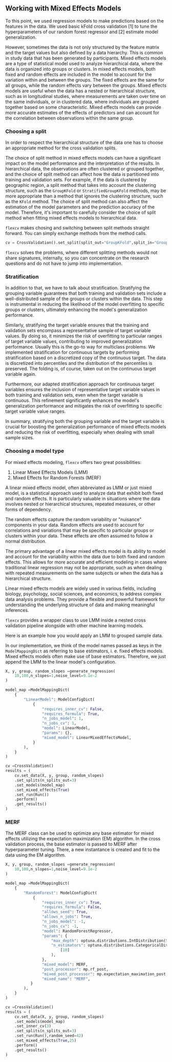 ## Working with Mixed Effects Models

To this point, we used regression models to make predictions based on the features in the data. We used basic kFold cross validation [1] to tune the hyperparameters of our random forest regressor and [2] estimate model generalization.

However, sometimes the data is not only structured by the feature matrix and the target values but also defined by a data hierarchy. This is common in study data that has been generated by participants. Mixed effects models are a type of statistical model used to analyze hierarchical data, where the data is organized into groups or clusters. In mixed effects models, both fixed and random effects are included in the model to account for the variation within and between the groups. The fixed effects are the same for all groups, while the random effects vary between the groups. Mixed effects models are useful when the data has a nested or hierarchical structure, such as in longitudinal studies, where measurements are taken over time on the same individuals, or in clustered data, where individuals are grouped together based on some characteristic. Mixed effects models can provide more accurate estimates of the effects of predictors and can account for the correlation between observations within the same group.

### Choosing a split

In order to respect the hierarchical structure of the data one has to choose an appropriate method for the cross validation splits.

The choice of split method in mixed effects models can have a significant impact on the model performance and the interpretation of the results. In hierarchical data, the observations are often clustered or grouped together, and the choice of split method can affect how the data is partitioned into training and validation sets. For example, if the data is clustered by geographic region, a split method that takes into account the clustering structure, such as the `GroupKFold` or `StratifiedGroupKFold` methods, may be more appropriate than a method that ignores the clustering structure, such as the `KFold` method. The choice of split method can also affect the estimation of the model parameters and the prediction accuracy of the model. Therefore, it's important to carefully consider the choice of split method when fitting mixed effects models to hierarchical data.

`flexcv` makes chosing and switching between split methods straight forward. You can simply exchange methods from the method calls.

```python
cv = CrossValidation().set_split(split_out="GroupKFold",split_in="GroupKFold")
```

`flexcv` solves the problems, where different splitting methods would not share signatures, internally, so you can concentrate on the research questions and do not have to jump into implementation.

### Stratification

In addition to that, we have to talk about stratification. Stratifying the grouping variable guarantees that both training and validation sets include a well-distributed sample of the groups or clusters within the data. This step is instrumental in reducing the likelihood of the model overfitting to specific groups or clusters, ultimately enhancing the model's generalization performance.

Similarly, stratifying the target variable ensures that the training and validation sets encompass a representative sample of target variable values. By doing so, it minimizes the risk of overfitting to particular ranges of target variable values, contributing to improved generalization performance. Usually this is the go-to way for multiclass problems. We implemented stratification for continuous targets by performing stratification based on a discretized copy of the continuous target. The data is discretized into percentiles and the distribution of the percentiles is preserved. The folding is, of course, taken out on the continuous target variable again.

Furthermore, our adapted stratification approach for continuous target variables ensures the inclusion of representative target variable values in both training and validation sets, even when the target variable is continuous. This refinement significantly enhances the model's generalization performance and mitigates the risk of overfitting to specific target variable value ranges.

In summary, stratifying both the grouping variable and the target variable is crucial for boosting the generalization performance of mixed effects models and reducing the risk of overfitting, especially when dealing with small sample sizes.

### Choosing a model type

For mixed effects modeling, `flexcv` offers two great possibilities:

1. Linear Mixed Effects Models (LMM)
2. Mixed Effects for Random Forests (MERF)

A linear mixed effects model, often abbreviated as LMM or just mixed model, is a statistical approach used to analyze data that exhibit both fixed and random effects. It is particularly valuable in situations where the data involves nested or hierarchical structures, repeated measures, or other forms of dependency.

The random effects capture the random variability or "nuisance" components in your data. Random effects are used to account for correlations and variations that may be specific to particular groups or clusters within your data. These effects are often assumed to follow a normal distribution.

The primary advantage of a linear mixed effects model is its ability to model and account for the variability within the data due to both fixed and random effects. This allows for more accurate and efficient modeling in cases where traditional linear regression may not be appropriate, such as when dealing with repeated measurements on the same subjects or when the data has a hierarchical structure.

Linear mixed effects models are widely used in various fields, including biology, psychology, social sciences, and economics, to address complex data analysis problems. They provide a flexible and powerful framework for understanding the underlying structure of data and making meaningful inferences.

`flexcv` provides a wrapper class to use LMM inside a nested cross validation pipeline alongside with other machine learning models.

Here is an example how you would apply an LMM to grouped sample data.

In our implementation, we think of the model names passed as keys in the `ModelMappingDict` as referring to base estimators, i. e. fixed effects models. Mixed effects models often make use of base estimators. Therefore, we just append the LMM to the linear model's configuration.

```python
X, y, group, random_slopes =generate_regression(
    10,100,n_slopes=1,noise_level=9.1e-2
)

model_map =ModelMappingDict(
    {
        "LinearModel": ModelConfigDict(
            {
                "requires_inner_cv": False,
                "requires_formula": True,
                "n_jobs_model": 1,
                "n_jobs_cv": 1,
                "model": LinearModel,
                "params": {},
                "mixed_model": LinearMixedEffectsModel,
            }
        ),
    }
)

cv =CrossValidation()
results = (
    cv.set_data(X, y, group, random_slopes)
    .set_splits(n_splits_out=3)
    .set_models(model_map)
    .set_mixed_effects(True)
    .set_run(Run())
    .perform()
    .get_results()
)
```

### MERF

The MERF class can be used to optimize any base estimator for mixed effects utilizing the expectation maximization (EM) algorithm. In the cross validation process, the base estimator is passed to MERF after hyperparameter tuning. There, a new instantance is created and fit to the data using the EM algorithm.

```python
X, y, group, random_slopes =generate_regression(
    10,100,n_slopes=1,noise_level=9.1e-2
)

model_map =ModelMappingDict(
    {
        "RandomForest": ModelConfigDict(
            {
                "requires_inner_cv": True,
                "requires_formula": False,
                "allows_seed": True,
                "allows_n_jobs": True,
                "n_jobs_model": -1,
                "n_jobs_cv": -1,
                "model": RandomForestRegressor,
                "params": {
                    "max_depth": optuna.distributions.IntDistribution(5,100),
                    "n_estimators": optuna.distributions.CategoricalDistribution(
                        [10]
                    ),
                },
                "mixed_model": MERF,
                "post_processor": mp.rf_post,
                "mixed_post_processor": mp.expectation_maximation_post,
                "mixed_name": "MERF",
           }
        ),
    }
)

cv =CrossValidation()
results = (
    cv.set_data(X, y, group, random_slopes)
    .set_models(model_map)
    .set_inner_cv(3)
    .set_splits(n_splits_out=3)
    .set_run(Run(),random_seed=42)
    .set_mixed_effects(True,25)
    .perform()
    .get_results()
)
```
